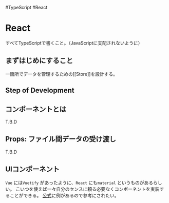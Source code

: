 #TypeScript #React

# React

すべてTypeScriptで書くこと。（JavaScriptに支配されないように）


## まずはじめにすること

一箇所でデータを管理するための[[Store]]を設計する。

## Step of Development

## コンポーネントとは

T.B.D

## Props: ファイル間データの受け渡し

T.B.D

## UIコンポーネント

`Vue` には`Vuetify` があったように、`React` にも`material` というものがあるらしい。
こいつを使えば一々自分のセンスに頼る必要なくコンポーネントを実装することができる。
[公式](https://mui.com/getting-started/usage/)に例があるので参考にされたい。